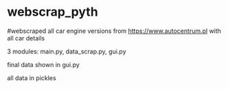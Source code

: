 # webscrap_pyth
#webscraped all car engine versions from https://www.autocentrum.pl with all car details

3 modules: main.py, data_scrap.py, gui.py

final data shown in gui.py

all data in pickles
